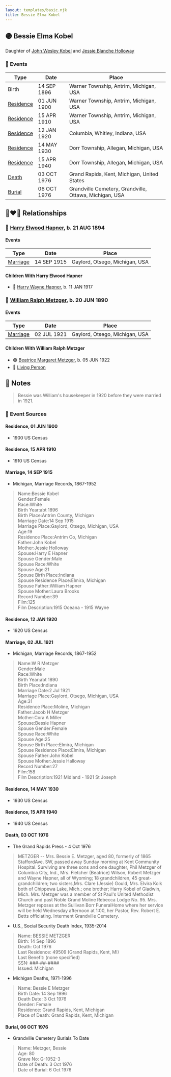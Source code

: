 ```yaml
---
layout: templates/basic.njk
title: Bessie Elma Kobel
---
```

## 🟣 Bessie Elma Kobel

Daughter of [John Wesley Kobel](/people/2/24649136) and [Jessie Blanche Holloway](/people/2/29242864)

### 📆 Events

Type | Date | Place
------ | ------ | ------
Birth | 14 SEP 1896 | Warner Township, Antrim, Michigan, USA
[Residence](#event-554ed661-28ef-494b-b36e-84b859b84c47) | 01 JUN 1900 | Warner Township, Antrim, Michigan, USA
[Residence](#event-3fcfdb7c-1ec7-4cee-9056-3aad685d3924) | 15 APR 1910 | Warner Township, Antrim, Michigan, USA
[Residence](#event-3f28bb5c-afeb-4b8d-b8df-2e640dc3c3a6) | 12 JAN 1920 | Columbia, Whitley, Indiana, USA
[Residence](#event-32cd86c1-fddc-46df-a9c0-acc0ac99c48f) | 14 MAY 1930 | Dorr Township, Allegan, Michigan, USA
[Residence](#event-f5a1e9c1-cea4-4bc7-9275-3285313764dc) | 15 APR 1940 | Dorr Township, Allegan, Michigan, USA
[Death](#event-fa8d6b93-3c4e-47b1-ba3a-d4729204bea9) | 03 OCT 1976 | Grand Rapids, Kent, Michigan, United States
[Burial](#event-1ebae89c-2642-499d-83f4-e96aea9ab0ee) | 06 OCT 1976 | Grandville Cemetery, Grandville, Ottawa, Michigan, USA

## 👩‍❤️‍👨 Relationships

### 🔵 [Harry Elwood Hapner](/people/5/540), b. 21 AUG 1894

#### Events

Type | Date | Place
------ | ------ | ------
[Marriage](#event-efc00327-a9a0-4aca-b858-73a4b093e2fb) | 14 SEP 1915 | Gaylord, Otsego, Michigan, USA
#### Children With Harry Elwood Hapner
* 🔵 [Harry Wayne Hapner](/people/9/97595740), b. 11 JAN 1917
### 🔵 [William Ralph Metzger](/people/6/66898263), b. 20 JUN 1890

#### Events

Type | Date | Place
------ | ------ | ------
[Marriage](#event-cc48adf4-c39e-4df7-bc11-c4d03a589ee0) | 02 JUL 1921 | Gaylord, Otsego, Michigan, USA
#### Children With William Ralph Metzger
* 🟣 [Beatrice Margaret Metzger](/people/7/79763948), b. 05 JUN 1922
* 🔵 [Living Person](/people/2/25349238)
## 📝 Notes
>   
  > Bessie was William's housekeeper in 1920 before they were married in 1921.
### 📰 Event Sources

#### <a id="event-554ed661-28ef-494b-b36e-84b859b84c47"></a> Residence, 01 JUN 1900
* 1900 US Census

#### <a id="event-3fcfdb7c-1ec7-4cee-9056-3aad685d3924"></a> Residence, 15 APR 1910
* 1910 US Census

#### <a id="event-efc00327-a9a0-4aca-b858-73a4b093e2fb"></a> Marriage, 14 SEP 1915
* Michigan, Marriage Records, 1867-1952
>   
  > Name:Bessie Kobel  
  > Gender:Female  
  > Race:White  
  > Birth Year:abt 1896  
  > Birth Place:Antrim County, Michigan  
  > Marriage Date:14 Sep 1915  
  > Marriage Place:Gaylord, Otsego, Michigan, USA  
  > Age:19  
  > Residence Place:Antrim Co, Michigan  
  > Father:John Kobel  
  > Mother:Jessie Holloway  
  > Spouse:Harry E Hapner  
  > Spouse Gender:Male  
  > Spouse Race:White  
  > Spouse Age:21  
  > Spouse Birth Place:Indiana  
  > Spouse Residence Place:Elmira, Michigan  
  > Spouse Father:William Hapner  
  > Spouse Mother:Laura Brooks  
  > Record Number:39  
  > Film:125  
  > Film Description:1915 Oceana - 1915 Wayne

#### <a id="event-3f28bb5c-afeb-4b8d-b8df-2e640dc3c3a6"></a> Residence, 12 JAN 1920
* 1920 US Census

#### <a id="event-cc48adf4-c39e-4df7-bc11-c4d03a589ee0"></a> Marriage, 02 JUL 1921
* Michigan, Marriage Records, 1867-1952
>   
  > Name:W R Metzger  
  > Gender:Male  
  > Race:White  
  > Birth Year:abt 1890  
  > Birth Place:Indiana  
  > Marriage Date:2 Jul 1921  
  > Marriage Place:Gaylord, Otsego, Michigan, USA  
  > Age:31  
  > Residence Place:Moline, Michigan  
  > Father:Jacob H Metzger  
  > Mother:Cora A Miller  
  > Spouse:Bessie Hapner  
  > Spouse Gender:Female  
  > Spouse Race:White  
  > Spouse Age:25  
  > Spouse Birth Place:Elmira, Michigan  
  > Spouse Residence Place:Elmira, Michigan  
  > Spouse Father:John Kobel  
  > Spouse Mother:Jessie Halloway  
  > Record Number:27  
  > Film:158  
  > Film Description:1921 Midland - 1921 St Joseph

#### <a id="event-32cd86c1-fddc-46df-a9c0-acc0ac99c48f"></a> Residence, 14 MAY 1930
* 1930 US Census

#### <a id="event-f5a1e9c1-cea4-4bc7-9275-3285313764dc"></a> Residence, 15 APR 1940
* 1940 US Census

#### <a id="event-fa8d6b93-3c4e-47b1-ba3a-d4729204bea9"></a> Death, 03 OCT 1976
* The Grand Rapids Press  - 4 Oct 1976
>   
  > METZGER -- Mrs. Bessie E. Metzger, aged 80, formerly of 1865 StaffordAve. SW, passed away Sunday morning at Kent Community Hospital. Surviving are three sons and one daughter, Phil Metzger of Columbia City, Ind., Mrs. Fletcher (Beatrice) Wilson, Robert Metzger and Wayne Hapner, all of Wyoming; 18 grandchildren, 45 great-grandchildren; two sisters,Mrs. Clare (Jessie) Gould, Mrs. Elvira Kolk both of Chippewa Lake, Mich.; one brother; Harry Kobel of Gladwin, Mich. Mrs. Metzger was a member of St Paul's United Methodist Church and past Noble Grand Moline Rebecca Lodge No. 95. Mrs. Metzger reposes at the Sullivan Borr FuneralHome where her service will be held Wednesday afternoon at 1:00, her Pastor, Rev. Robert E. Betts officiating. Interment Grandville Cemetery.
* U.S., Social Security Death Index, 1935-2014
>   
  > Name: BESSIE METZGER  
  > Birth: 14 Sep 1896  
  > Death: Oct 1976  
  > Last Residence: 49509 (Grand Rapids, Kent, MI)  
  > Last Benefit: (none specified)  
  > SSN: ###-##-####  
  > Issued: Michigan
* Michigan Deaths, 1971-1996
>   
  > Name:  Bessie E Metzger  
  > Birth Date: 14 Sep 1996  
  > Death Date: 3 Oct 1976  
  > Gender: Female  
  > Residence: Grand Rapids, Kent, Michigan  
  > Place of Death: Grand Rapids, Kent, Michigan
#### <a id="event-1ebae89c-2642-499d-83f4-e96aea9ab0ee"></a> Burial, 06 OCT 1976
* Grandville Cemetery Burials To Date
>   
  > Name: Metzger, Bessie  
  > Age: 80  
  > Grave No: G-1052-3  
  > Date of Death: 3 Oct 1976  
  > Date of Burial: 6 Oct 1976

